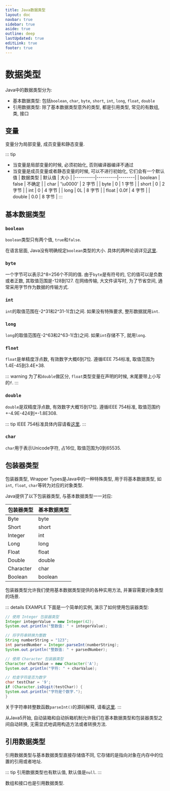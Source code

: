 ```yaml
---
title: Java数据类型
layout: doc
navbar: true
sidebar: true
aside: true
outline: deep
lastUpdated: true
editLink: true
footer: true
---
```


# 数据类型

Java中的数据类型分为:

- 基本数据类型: 包括`boolean`, `char`, `byte`, `short`, `int`, `long`, `float`, `double`
- 引用数据类型: 除了基本数据类型意外的类型, 都是引用类型, 常见的有数组, 类, 接口

## 变量

变量分为局部变量, 成员变量和静态变量.

::: tip
- 当变量是局部变量的时候, 必须初始化, 否则编译器编译不通过
- 当变量是成员变量或者静态变量的时候, 可以不进行初始化, 它们会有一个默认值
    | 数据类型 | 默认值   | 大小   |
    |----------|----------|--------|
    | boolean  | false    | 不确定 |
    | char     | '\u0000' | 2 字节 |
    | byte     | 0        | 1 字节 |
    | short    | 0        | 2 字节 |
    | int      | 0        | 4 字节 |
    | long     | 0L       | 8 字节 |
    | float    | 0.0f     | 4 字节 |
    | double   | 0.0      | 8 字节 |
:::

## 基本数据类型

### `boolean`

`boolean`类型只有两个值, `true`和`false`. 

在语言层面, Java没有明确规定`boolean`类型的大小. 具体的两种论调详见[这里](https://javabetter.cn/basic-grammar/basic-data-type.html#_1-布尔).

### `byte`

一个字节可以表示2^8=256个不同的值. 由于`byte`是有符号的, 它的值可以是负数或者正数, 其取值范围是-128到127. 在网络传输, 大文件读写时, 为了节省空间, 通常采用字节作为数据的传输方式.

### `int`

`int`的取值范围在-2^31和2^31-1(含)之间. 如果没有特殊要求, 整形数据就用`int`.

### `long`

`long`的取值范围在-2^63和2^63-1(含)之间. 如果`int`存储不下, 就用`long`.

### `float`

`float`是单精度浮点数, 有效数字大概6到7位. 遵循IEEE 754标准, 取值范围为1.4E-45到3.4E+38.

::: warning
为了和`double`做区分, `float`类型变量在声明的时候, 末尾要带上小写的`f`.
:::

### `double`

`double`是双精度浮点数, 有效数字大概15到17位. 遵循IEEE 754标准, 取值范围约+-4.9E-424到+-1.8E308. 

::: tip
IEEE 754标准具体内容请看[这里](https://javabetter.cn/basic-grammar/basic-data-type.html#_03%E3%80%81%E5%8D%95%E7%B2%BE%E5%BA%A6%E5%92%8C%E5%8F%8C%E7%B2%BE%E5%BA%A6).
:::

### `char`

`char`用于表示Unicode字符, 占16位, 取值范围为0到65535.

## 包装器类型

包装器类型, Wrapper Types是Java中的一种特殊类型, 用于将基本数据类型, 如`int`, `float`, `char`等转为对应的对象类型.

Java提供了以下包装器类型, 与基本数据类型一一对应:

| 包装器类型 | 基本数据类型 |
|------------|--------------|
| Byte       | byte         |
| Short      | short        |
| Integer    | int          |
| Long       | long         |
| Float      | float        |
| Double     | double       |
| Character  | char         |
| Boolean    | boolean      |

包装器类型允许我们使用基本数据类型提供的各种实用方法, 并兼容需要对象类型的场景. 

::: details EXAMPLE
下面是一个简单的实例, 演示了如何使用包装器类型:
```java
// 使用 Integer 包装器类型
Integer integerValue = new Integer(42);
System.out.println("整数值: " + integerValue);

// 将字符串转换为整数
String numberString = "123";
int parsedNumber = Integer.parseInt(numberString);
System.out.println("整数值: " + parsedNumber);

// 使用 Character 包装器类型
Character charValue = new Character('A');
System.out.println("字符: " + charValue);

// 检查字符是否为数字
char testChar = '9';
if (Character.isDigit(testChar)) {
System.out.println("字符是个数字.");
}
```
关于字符串转整数函数`parseInt()`的源码解释, 请看[这里](https://javabetter.cn/basic-grammar/basic-data-type.html#_05%E3%80%81%E5%8C%85%E8%A3%85%E5%99%A8%E7%B1%BB%E5%9E%8B).
:::

从Java5开始, 自动装箱和自动拆箱机制允许我们在基本数据类型和包装器类型之间自动转换, 无需显式地调用构造方法或者转换方法.

## 引用数据类型

引用数据类型与基本数据类型直接存储值不同, 它存储的是指向对象在内存中的位置的引用或者地址.

::: tip
引用数据类型也有默认值, 默认值是`null`.
:::

数组和接口也是引用数据类型.